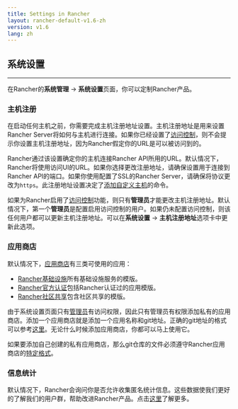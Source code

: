 ```yaml
---
title: Settings in Rancher
layout: rancher-default-v1.6-zh
version: v1.6
lang: zh
---
```


## 系统设置
---

在Rancher的**系统管理** -> **系统设置**页面，你可以定制Rancher产品。

### 主机注册

在启动任何主机之前，你需要完成主机注册地址设置。主机注册地址是用来设置Rancher Server将如何与主机进行连接。如果你已经设置了[访问控制]({{site.baseurl}}/rancher/{{page.version}}/{{page.lang}}/configuration/access-control)，则不会提示你设置主机注册地址，因为Rancher假定你的URL是可以被访问到的。

Rancher通过该设置确定你的主机连接Rancher API所用的URL。默认情况下，Rancher将使用访问UI的URL。如果你选择更改注册地址，请确保设置用于连接到Rancher API的端口。如果你使用配置了SSL的Rancher Server，请确保将协议更改为`https`。此注册地址设置决定了[添加自定义主机]({{site.baseurl}}/rancher/{{page.version}}/{{page.lang}}/hosts/custom/)的命令。

如果为Rancher启用了[访问控制]({{site.baseurl}}/rancher/{{page.version}}/{{page.lang}}/configuration/access-control/)功能，则只有**管理员**才能更改主机注册地址。默认情况下，第一个**管理员**是配置启用访问控制的用户。如果仍未配置访问控制，则该任何用户都可以更新主机注册地址。可以在**系统设置** -> **主机注册地址**选项卡中更新此选项。

### 应用商店

默认情况下，[应用商店]({{site.baseurl}}/rancher/{{page.version}}/{{page.lang}}/catalog/)有三类可使用的应用：

* [Rancher基础设施](https://github.com/rancher/infra-catalog)所有基础设施服务的模版。
* [Rancher官方认证](https://github.com/rancher/rancher-catalog)包括Rancher认证过的应用模版。
* [Rancher社区共享](https://github.com/rancher/community-catalog)包含社区共享的模版。

由于系统设置页面只有[管理员]({{site.baseurl}}/rancher/{{page.version}}/{{page.lang}}/configuration/accounts/#管理员)有访问权限，因此只有管理员有权限添加私有的应用商店。添加一个应用商店就是添加一个应用名称和git地址。正确的git地址的格式可以参考[这里](https://git-scm.com/docs/git-clone#_git_urls_a_id_urls_a)。无论什么时候添加应用商店，你都可以马上使用它。

如果要添加自己创建的私有应用商店，那么git仓库的文件必须遵守Rancher应用商店的[特定格式]({{site.baseurl}}/rancher/{{page.version}}/{{page.lang}}/catalog/private-catalog)。


### 信息统计

默认情况下，Rancher会询问你是否允许收集匿名统计信息。这些数据使我们更好的了解我们的用户群，帮助改进Rancher产品。点击[这里]({{site.baseurl}}/rancher/telemetry/)了解更多。
